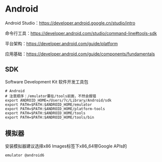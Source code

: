 # Android

Android Studio：<https://developer.android.google.cn/studio/intro>

命令行工具：<https://developer.android.com/studio/command-line#tools-sdk>

平台架构：<https://developer.android.com/guide/platform>

应用基础：<https://developer.android.com/guide/components/fundamentals>

## SDK

Software Development Kit 软件开发工具包

```shell
# Android
# 注意顺序：/emulator要在/tools前面，不然会报错
export ANDROID_HOME=/Users/7c/Library/Android/sdk
export PATH=$PATH:$ANDROID_HOME/emulator
export PATH=$PATH:$ANDROID_HOME/platform-tools
export PATH=$PATH:$ANDROID_HOME/tools
export PATH=$PATH:$ANDROID_HOME/tools/bin
```

## 模拟器

安装模拟器建议选择x86 Images标签下x86_64带Google APIs的

`emulator @android6`
